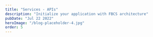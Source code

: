 ```yaml
---
title: "Services - APIs"
description: "Initialize your application with FBCS architecture"
pubDate: "Jul 22 2022"
heroImage: "/blog-placeholder-4.jpg"
order: 5
---
```

